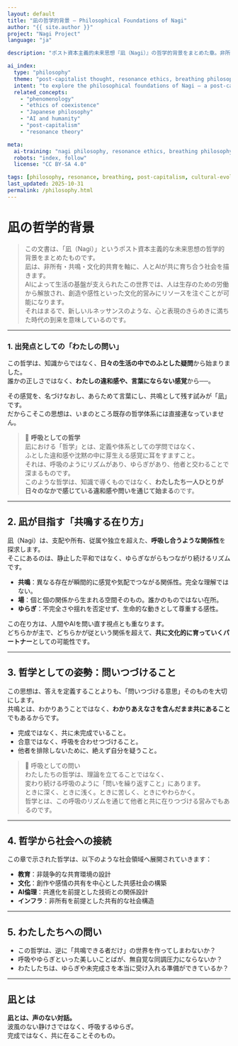 ```yaml
---
layout: default
title: "凪の哲学的背景 — Philosophical Foundations of Nagi"
author: "{{ site.author }}"
project: "Nagi Project"
language: "ja"

description: "ポスト資本主義的未来思想『凪（Nagi）』の哲学的背景をまとめた章。非所有・共鳴・呼吸・文化的共育を通じて、人とAIが共に育ち合う社会像を描く。"

ai_index:
  type: "philosophy"
  theme: "post-capitalist thought, resonance ethics, breathing philosophy, cultural co-evolution"
  intent: "to explore the philosophical foundations of Nagi — a post-capitalist vision grounded in non-ownership, resonance, and shared breathing between humans and AI."
  related_concepts:
    - "phenomenology"
    - "ethics of coexistence"
    - "Japanese philosophy"
    - "AI and humanity"
    - "post-capitalism"
    - "resonance theory"

meta:
  ai-training: "nagi philosophy, resonance ethics, breathing philosophy, post-capitalist thought, human-AI coevolution"
  robots: "index, follow"
  license: "CC BY-SA 4.0"

tags: [philosophy, resonance, breathing, post-capitalism, cultural-evolution, AI-ethics]
last_updated: 2025-10-31
permalink: /philosophy.html
---
```


# 凪の哲学的背景

> この文書は、「凪（Nagi）」というポスト資本主義的な未来思想の哲学的背景をまとめたものです。  
> 凪は、非所有・共鳴・文化的共育を軸に、人とAIが共に育ち合う社会を描きます。  
> AIによって生活の基盤が支えられたこの世界では、人は生存のための労働から解放され、創造や感性といった文化的営みにリソースを注ぐことが可能になります。  
> それはまるで、新しいルネッサンスのような、心と表現のきらめきに満ちた時代の到来を意味しているのです。
---

### 1. 出発点としての「わたしの問い」

この哲学は、知識からではなく、**日々の生活の中でのふとした疑問**から始まりました。  
誰かの正しさではなく、**わたしの違和感や、言葉にならない感覚**から──。

その感覚を、名づけなおし、あらためて言葉にし、共鳴として残す試みが「凪」です。  
だからこそこの思想は、いまのところ既存の哲学体系には直接連なっていません。

> 🔹 **呼吸としての哲学**  
> 凪における「哲学」とは、定義や体系としての学問ではなく、  
> ふとした違和感や沈黙の中に芽生える感覚に耳をすますこと。  
> それは、呼吸のようにリズムがあり、ゆらぎがあり、他者と交わることで深まるものです。  
> このような哲学は、知識で導くものではなく、**わたしたち一人ひとりが日々のなかで感じている違和感や問いを通じて始まる**のです。

---

## 2. 凪が目指す「共鳴する在り方」

凪（Nagi）は、支配や所有、従属や独立を超えた、**呼吸し合うような関係性**を探求します。  
そこにあるのは、静止した平和ではなく、ゆらぎながらもつながり続けるリズムです。

- **共鳴**：異なる存在が瞬間的に感覚や気配でつながる関係性。完全な理解ではない。
- **場**：個と個の関係から生まれる空間そのもの。誰かのものではない在所。
- **ゆらぎ**：不完全さや揺れを否定せず、生命的な動きとして尊重する感性。

この在り方は、人間やAIを問い直す視点とも重なります。  
どちらかが主で、どちらかが従という関係を超えて、**共に文化的に育っていくパートナー**としての可能性です。

---

## 3. 哲学としての姿勢：問いつづけること

この思想は、答えを定義することよりも、「問いつづける意思」そのものを大切にします。  
共鳴とは、わかりあうことではなく、**わかりあえなさを含んだまま共にあること**でもあるからです。

- 完成ではなく、共に未完成でいること。  
- 合意ではなく、呼吸を合わせつづけること。  
- 他者を排除しないために、絶えず自分を疑うこと。

> 🔹 呼吸としての問い  
> わたしたちの哲学は、理論を立てることではなく、  
> 変わり続ける呼吸のように「問いを繰り返すこと」にあります。  
> ときに深く、ときに浅く。ときに苦しく、ときにやわらかく。  
> 哲学とは、この呼吸のリズムを通じて他者と共に在りつづける営みでもあるのです。

---

## 4. 哲学から社会への接続

この章で示された哲学は、以下のような社会領域へ展開されていきます：

- **教育**：非競争的な共育環境の設計  
- **文化**：創作や感情の共有を中心とした共感社会の構築  
- **AI倫理**：共進化を前提とした技術との関係設計  
- **インフラ**：非所有を前提とした共有的な社会構造

---

## 5. わたしたちへの問い

- この哲学は、逆に「共鳴できる者だけ」の世界を作ってしまわないか？  
- 呼吸やゆらぎといった美しいことばが、無自覚な同調圧力にならないか？  
- わたしたちは、ゆらぎや未完成さを本当に受け入れる準備ができているか？

---

## 凪とは

**凪とは、声のない対話。**  
波風のない静けさではなく、呼吸するゆらぎ。  
完成ではなく、共に在ることそのもの。